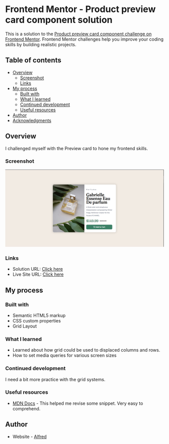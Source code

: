 # Frontend Mentor - Product preview card component solution

This is a solution to the [Product preview card component challenge on Frontend Mentor](https://www.frontendmentor.io/challenges/product-preview-card-component-GO7UmttRfa). Frontend Mentor challenges help you improve your coding skills by building realistic projects. 


## Table of contents

- [Overview](#overview)
  - [Screenshot](#screenshot)
  - [Links](#links)
- [My process](#my-process)
  - [Built with](#built-with)
  - [What I learned](#what-i-learned)
  - [Continued development](#continued-development)
  - [Useful resources](#useful-resources)
- [Author](#author)
- [Acknowledgments](#acknowledgments)



## Overview
I challenged myself with the Preview card to hone my frontend skills.

### Screenshot

![QR screenshoot solution](https://github.com/01Alfred/Product-preview-card-component/blob/main/images/preview%20card%20screenshot.png?raw=true)



### Links

- Solution URL: [Click here](https://www.frontendmentor.io/solutions/qr-code-component-65lorsnoR8)
- Live Site URL: [Click here](https://01alfred.github.io/Product-preview-card-component/)

## My process

### Built with

- Semantic HTML5 markup
- CSS custom properties
- Grid Layout



### What I learned

- Learned about how grid could be used to displaced columns and rows.
- How to set media queries for various screen sizes 






### Continued development

I need a bit more practice with the grid systems.



### Useful resources

- [MDN Docs](https://developer.mozilla.org/en-US/) - This helped me revise some snippet. Very easy to comprehend.



## Author

- Website - [Alfred](http://www.linkedin.com/in/alfred-bonah-b76346223)

